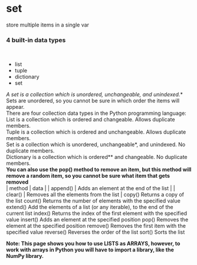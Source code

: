 # set
store multiple items in a single var <br>
### 4 built-in data types 
<br>

- list
- tuple
- dictionary
- set

**A set is a collection which is unordered, unchangeable*, and unindexed.**
<br>
 Sets are unordered, so you cannot be sure in which order the items will appear.
<br>
There are four collection data types in the Python programming language:
<br>
List is a collection which is ordered and changeable. Allows duplicate members.
<br>
Tuple is a collection which is ordered and unchangeable. Allows duplicate members.
<br>
Set is a collection which is unordered, unchangeable*, and unindexed. No duplicate members.
<br>
Dictionary is a collection which is ordered** and changeable. No duplicate members.
<br>
**You can also use the pop() method to remove an item, but this method will remove a random item, so you cannot be sure what item that gets removed**
<br>
| method | data                                     |
| append() |	Adds an element at the end of the list |
| clear() |	Removes all the elements from the list |
copy()	Returns a copy of the list
count()	Returns the number of elements with the specified value
extend()	Add the elements of a list (or any iterable), to the end of the current list
index()	Returns the index of the first element with the specified value
insert()	Adds an element at the specified position
pop()	Removes the element at the specified position
remove()	Removes the first item with the specified value
reverse()	Reverses the order of the list
sort()	Sorts the list
<br>


**Note: This page shows you how to use LISTS as ARRAYS, however, to work with arrays in Python you will have to import a library, like the NumPy library.**
<br>